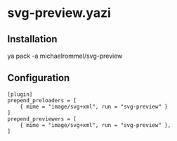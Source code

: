 # svg-preview.yazi

## Installation

ya pack -a michaelrommel/svg-preview

## Configuration

```
[plugin]
prepend_preloaders = [
    { mime = "image/svg+xml", run = "svg-preview" }
]
prepend_previewers = [
    { mime = "image/svg+xml", run = "svg-preview" },
]
```
